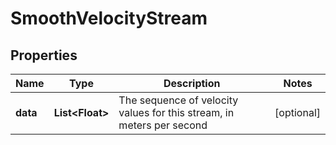 # SmoothVelocityStream

## Properties
Name | Type | Description | Notes
------------ | ------------- | ------------- | -------------
**data** | **List&lt;Float&gt;** | The sequence of velocity values for this stream, in meters per second |  [optional]
